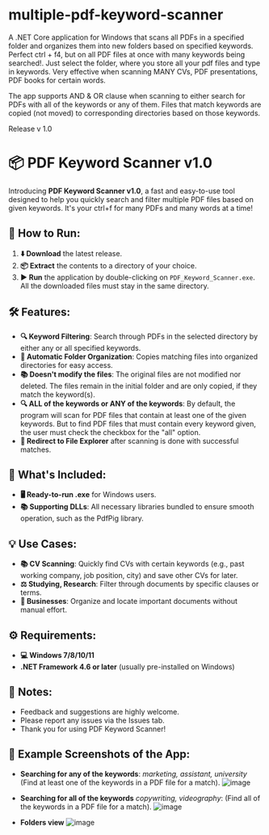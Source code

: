 # multiple-pdf-keyword-scanner
 A .NET Core application for Windows that scans all PDFs in a specified folder and organizes them into new folders based on specified keywords.
 Perfect ctrl + f4, but on all PDF files at once with many keywords being searched!. Just select the folder, where you store all your pdf files and type in keywords.
 Very effective when scanning MANY CVs, PDF presentations, PDF books for certain words.

 The app supports AND & OR clause when scanning to either search for PDFs with all of the keywords or any of them.
 Files that match keywords are copied (not moved) to corresponding directories based on those keywords.



Release v 1.0
# 📦 PDF Keyword Scanner v1.0

Introducing **PDF Keyword Scanner v1.0**, a fast and easy-to-use tool designed to help you quickly search and filter multiple PDF files based on given keywords. It's your ctrl+f for many PDFs and many words at a time!

## 📂 How to Run:
1. **⬇️ Download** the latest release.
2. **📦 Extract** the contents to a directory of your choice.
3. **▶️ Run** the application by double-clicking on `PDF_Keyword_Scanner.exe`. All the downloaded files must stay in the same directory.

## 🛠 Features:
- **🔍 Keyword Filtering**: Search through PDFs in the selected directory by either any or all specified keywords.
- **📁 Automatic Folder Organization**: Copies matching files into organized directories for easy access.
- **📚 Doesn't modify the files**: The original files are not modified nor deleted. The files remain in the initial folder and are only copied, if they match the keyword(s).
- **🔍 ALL of the keywords or ANY of the keywords**: By default, the program will scan for PDF files that contain at least one of the given keywords. But to find PDF files that must contain every keyword given, the user must check the checkbox for the "all" option.
- **📁 Redirect to File Explorer** after scanning is done with successful matches.

## 🚀 What's Included:
- **🖥️ Ready-to-run .exe** for Windows users.
- **📚 Supporting DLLs**: All necessary libraries bundled to ensure smooth operation, such as the PdfPig library.

## 💡 Use Cases:
- **📚 CV Scanning**: Quickly find CVs with certain keywords (e.g., past working company, job position, city) and save other CVs for later.
- **⚖️ Studying, Research**: Filter through documents by specific clauses or terms.
- **🏢 Businesses**: Organize and locate important documents without manual effort.

## ⚙️ Requirements:
- **💻 Windows 7/8/10/11**
- **.NET Framework 4.6 or later** (usually pre-installed on Windows)

## 📑 Notes:
- Feedback and suggestions are highly welcome.
- Please report any issues via the Issues tab.
- Thank you for using PDF Keyword Scanner!

## 🚀 Example Screenshots of the App:
- **Searching for any of the keywords**: _marketing, assistant, university_ (Find at least one of the keywords in a PDF file for a match).
![image](https://github.com/user-attachments/assets/bad142b6-0377-4c15-bfcb-700fc8f9f601)

- **Searching for all of the keywords** _copywriting, videography_: (Find all of the keywords in a PDF file for a match).
![image](https://github.com/user-attachments/assets/9c70e172-7c2f-46c9-bb37-08944bc87d5c)

- **Folders view**
![image](https://github.com/user-attachments/assets/cb5fcc0f-76d6-4eef-a236-b154dec9a882)

